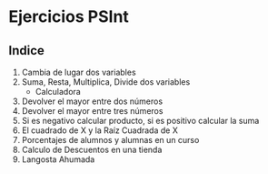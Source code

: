 # Ejercicios PSInt

## Indice

1. Cambia de lugar dos variables
2. Suma, Resta, Multiplica, Divide dos variables
    * Calculadora
3. Devolver el mayor entre dos números
4. Devolver el mayor entre tres números
5. Si es negativo calcular producto, si es positivo calcular la suma
6. El cuadrado de X y la Raíz Cuadrada de X
7. Porcentajes de alumnos y alumnas en un curso
8. Calculo de Descuentos en una tienda
9. Langosta Ahumada